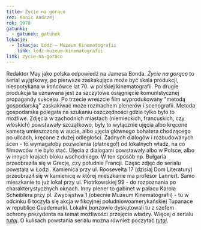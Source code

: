 ```yaml
---
title: Życie na gorąco
rez: Konic Andrzej
rok: 1978
gatunki: 
  - gatunek: gatunek
lokacje:
  - lokacja: Łódź – Muzeum Kinematografii
    link: lodz-muzeum-kinematografii
link: zycie-na-goraco
---
```

Redaktor May jako polska odpowiedź na Jamesa Bonda. *Życie na gorąco* to serial wyjątkowy, po pierwsze zaskakująca może być skala produkcji, niespotykana w końcówce lat 70. w polskiej kinematografii. Po drugie produkcja ta uznawana jest za szczytowe osiągnięcie komunistycznej propagandy sukcesu. Po trzecie wreszcie film wyprodukowany "metodą gospodarską" zaskakiwać może rozmachem plenerów i scenografii. 
Metoda gospodarska polegała na szukaniu oszczędności gdzie tylko było to możliwe. Zdjęcia w zachodnich miastach (niemieckich, francuskich, czy włoskich) powstawały szczątkowo, były to wyłącznie ujęcia albo kręcone kamerą umieszczoną w aucie, albo ujęcia głównego bohatera chodzącego po ulicach, kręcone z dużej odległości. Żadnych dialogów i rozbudowanych scen - to wymagałoby pozwolenia (płatnego!) od lokalnych władz, na co filmowców nie było stać. Ujęcia z dialogami powstawały albo w Polsce, albo w innych krajach bloku wschodniego. W ten sposób np. Bułgaria przeobraziła się w Grecję, czy południe Francji.
Część zdjęć do serialu powstała w Łodzi. Kamienica przy ul. Roosevelta 17 (dzisiaj Dom Literatury) przeobraził się w kamienicę w której mieszkanie ma profesor Lannert. Samo mieszkanie to już lokal przy ul. Piotrkowskiej 99 - do rozpoznania po charakterystycznych oknach. Inny plener to gabinet w pałacu Karola Scheiblera przy pl. Zwycięstwa 1 (obecnie Muzeum Kinematografii) - tu w odcinku 6 toczyła się akcja w fikcyjnej południowoamerykańskiej Tupanace w republice Guademurki. Lokalni bonzowie dyskutowali tu z szefem ochrony prezydenta na temat możliwości przejęcia władzy.
Więcej o serialu [*tutaj*](http://www.filmpolski.pl/fp/index.php?film=124165). O kulisach powstania serialu można również poczytać [*tutaj*](http://wyborcza.pl/alehistoria/1,121681,17701170,Redaktor_Maj__czyli_Bond_PRL_u.html).
